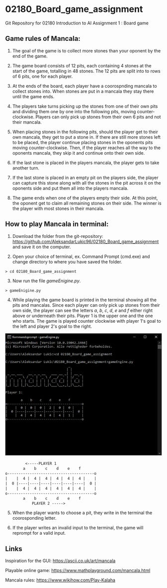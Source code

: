 # 02180_Board_game_assignment
Git Repository for 02180 Introduction to AI 
Assignment 1 : Board game

## **Game rules of Mancala:** ##
1. The goal of the game is to collect more stones than your oponent by the end of the game.

2. The game board consists of 12 pits, each containing 4 stones at the start of the game, totalling in 48 stones. The 12 pits are split into to rows of 6 pits, one for each player.

3. At the ends of the board, each player have a coorospnding mancala to collect stones into. When stones are put in a mancala they stay there until the game ends.

4. The players take turns picking up the stones from one of their own pits and dividing them one by one into the following pits, moving counter-clockwise. Players can only pick up stones from their own 6 pits and not their mancala.

5. When placing stones in the following pits, should the player get to their own mancala, they get to put a stone in. If there are still more stones left to be placed, the player continue placing stones in the oponents pits moving counter-clockwise. Then, if the player reaches all the way to the oponents mancala, they skip it and continue onto their own side.

6. If the last stone is placed in the players mancala, the player gets to take another turn.

7. If the last stone is placed in an empty pit on the players side, the player can capture this stone along with all the stones in the pit across it on the oponents side and put them all into the players mancala.

8. The game ends when one of the players empty their side. At this point, the oponent get to claim all remaining stones on their side. The winner is the player with most stones in their mancala. 

## **How to play Mancala in terminal:** ##
1. Download the folder from the git-repository: https://github.com/AleksandarLukic96/02180_Board_game_assignment and save it on the computer.

2. Open your choice of terminal, ex. Command Prompt (cmd.exe) and change directory to where you have saved the folder.
```
> cd 02180_Board_game_assignment
```

3. Now run the file _gameEnigine.py_.
```
> gameEnigine.py
```

4. While playing the game board is printed in the terminal showing all the pits and mancalas. Since each player can only pick up stones from their own side, the player can see the letters _a_, _b_, _c_, _d_, _e_ and _f_ either right above or underneath their pits. Player 1 is the upper one and the one who starts. The game is played counter clockwise with player 1's goal to the left and player 2's goal to the right.
<!-- Screenshot from cmd-prompt-->
![](https://github.com/AleksandarLukic96/02180_Board_game_assignment/blob/main/Images/MancalaTerminal1.JPG)
```
         <-----PLAYER 1
        a    b    c    d    e    f
o---------------------------------------o
|    |  4 |  4 |  4 |  4 |  4 |  4 |    |
|  0 |----|----|----|----|----|----|  0 |
|    |  4 |  4 |  4 |  4 |  4 |  4 |    |
o---------------------------------------o
        a    b    c    d    e    f
            PLAYER 2 ----->       
```
5. When the player wants to choose a pit, they write in the terminal the coorosponding letter. 

6. If the player writes an invalid input to the terminal, the game will reprompt for a valid input.

## Links ##
Inspiration for the GUI:
https://ascii.co.uk/art/mancala

Playable online game: 
https://www.mathplayground.com/mancala.html

Mancala rules: https://www.wikihow.com/Play-Kalaha 
